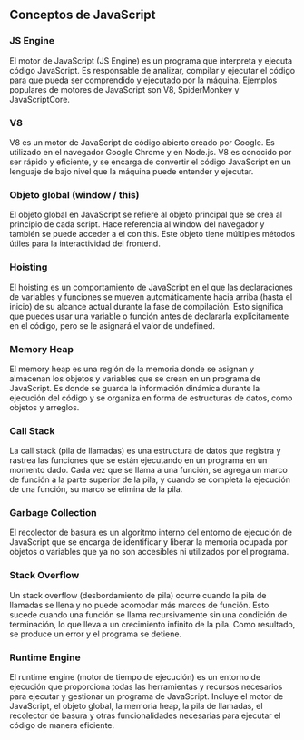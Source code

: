 ## Conceptos de JavaScript

### JS Engine

El motor de JavaScript (JS Engine) es un programa que interpreta y ejecuta código JavaScript. Es responsable de analizar, compilar y ejecutar el código para que pueda ser comprendido y ejecutado por la máquina. Ejemplos populares de motores de JavaScript son V8, SpiderMonkey y JavaScriptCore.

### V8

V8 es un motor de JavaScript de código abierto creado por Google. Es utilizado en el navegador Google Chrome y en Node.js. V8 es conocido por ser rápido y eficiente, y se encarga de convertir el código JavaScript en un lenguaje de bajo nivel que la máquina puede entender y ejecutar.

### Objeto global (window / this)

El objeto global en JavaScript se refiere al objeto principal que se crea al principio de cada script. Hace referencia al window del navegador y también se puede acceder a el con this. Este objeto tiene múltiples métodos útiles para la interactividad del frontend.

### Hoisting

El hoisting es un comportamiento de JavaScript en el que las declaraciones de variables y funciones se mueven automáticamente hacia arriba (hasta el inicio) de su alcance actual durante la fase de compilación. Esto significa que puedes usar una variable o función antes de declararla explícitamente en el código, pero se le asignará el valor de undefined.

### Memory Heap

El memory heap es una región de la memoria donde se asignan y almacenan los objetos y variables que se crean en un programa de JavaScript. Es donde se guarda la información dinámica durante la ejecución del código y se organiza en forma de estructuras de datos, como objetos y arreglos.

### Call Stack

La call stack (pila de llamadas) es una estructura de datos que registra y rastrea las funciones que se están ejecutando en un programa en un momento dado. Cada vez que se llama a una función, se agrega un marco de función a la parte superior de la pila, y cuando se completa la ejecución de una función, su marco se elimina de la pila.

### Garbage Collection

El recolector de basura es un algoritmo interno del entorno de ejecución de JavaScript que se encarga de identificar y liberar la memoria ocupada por objetos o variables que ya no son accesibles ni utilizados por el programa.

### Stack Overflow

Un stack overflow (desbordamiento de pila) ocurre cuando la pila de llamadas se llena y no puede acomodar más marcos de función. Esto sucede cuando una función se llama recursivamente sin una condición de terminación, lo que lleva a un crecimiento infinito de la pila. Como resultado, se produce un error y el programa se detiene.

### Runtime Engine

El runtime engine (motor de tiempo de ejecución) es un entorno de ejecución que proporciona todas las herramientas y recursos necesarios para ejecutar y gestionar un programa de JavaScript. Incluye el motor de JavaScript, el objeto global, la memoria heap, la pila de llamadas, el recolector de basura y otras funcionalidades necesarias para ejecutar el código de manera eficiente.
